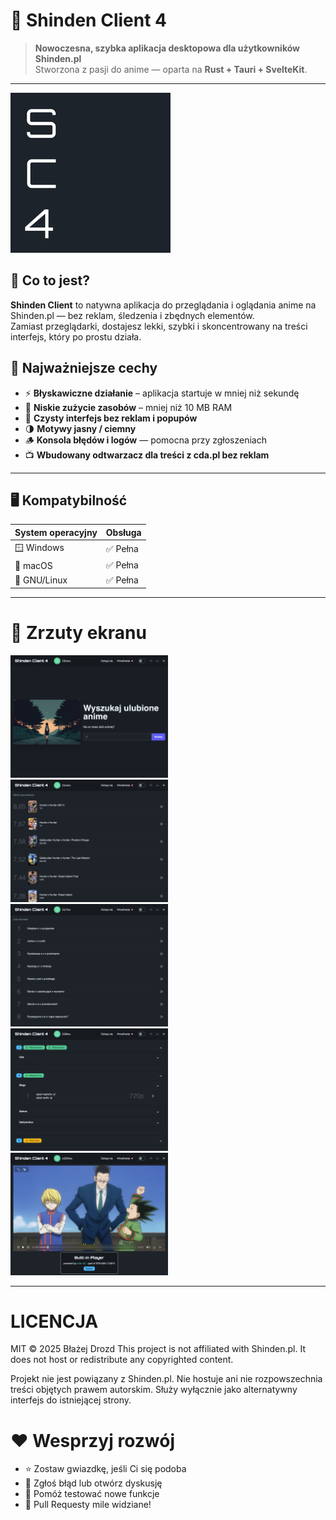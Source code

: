 # 🚀 Shinden Client 4

> **Nowoczesna, szybka aplikacja desktopowa dla użytkowników Shinden.pl**  
> Stworzona z pasji do anime — oparta na **Rust + Tauri + SvelteKit**.

---

![logo](./src-tauri/icons/256.png)

## 🧩 Co to jest?

**Shinden Client** to natywna aplikacja do przeglądania i oglądania anime na Shinden.pl — bez reklam, śledzenia i zbędnych elementów.  
Zamiast przeglądarki, dostajesz lekki, szybki i skoncentrowany na treści interfejs, który po prostu działa.

## 🌟 Najważniejsze cechy

- ⚡ **Błyskawiczne działanie** – aplikacja startuje w mniej niż sekundę
- 💾 **Niskie zużycie zasobów** – mniej niż 10 MB RAM
- 🧼 **Czysty interfejs bez reklam i popupów**
- 🌗 **Motywy jasny / ciemny**
- 🪵 **Konsola błędów i logów** — pomocna przy zgłoszeniach
- 📺 **Wbudowany odtwarzacz dla treści z cda.pl bez reklam**

---
## 🖥️ Kompatybilność
| System operacyjny | Obsługa |
|-------------------| ------- |
| 🪟 Windows        | ✅ Pełna |
| 🍎 macOS          | ✅ Pełna |
| 🐧 GNU/Linux      | ✅ Pełna |

---

# 🌠 Zrzuty ekranu
<img src="./screenshots/img.png" alt="Strona główna" width="50%">
<img src="./screenshots/img_1.png" alt="Wyniki wyszukiwania" width="50%">
<img src="./screenshots/img_2.png" alt="Lista odcinków" width="50%">
<img src="./screenshots/img_4.png" alt="Lista odtwarzaczy" width="50%">
<img src="./screenshots/img_3.png" alt="Anime Hunter x Hunter" width="50%">

---

# LICENCJA

MIT © 2025 Błażej Drozd
This project is not affiliated with Shinden.pl. It does not host or redistribute any copyrighted content.

Projekt nie jest powiązany z Shinden.pl.
Nie hostuje ani nie rozpowszechnia treści objętych prawem autorskim.
Służy wyłącznie jako alternatywny interfejs do istniejącej strony.

# ❤️ Wesprzyj rozwój
- ⭐ Zostaw gwiazdkę, jeśli Ci się podoba
- 🐞 Zgłoś błąd lub otwórz dyskusję
- 🧪 Pomóż testować nowe funkcje
- 🔧 Pull Requesty mile widziane!
